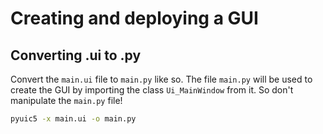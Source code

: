# Creating and deploying a GUI

## Converting .ui to .py

Convert the `main.ui` file to `main.py` like so. The file `main.py` will be used to create the GUI
by importing the class `Ui_MainWindow` from it. So don't manipulate the `main.py` file!

```bash
pyuic5 -x main.ui -o main.py
```